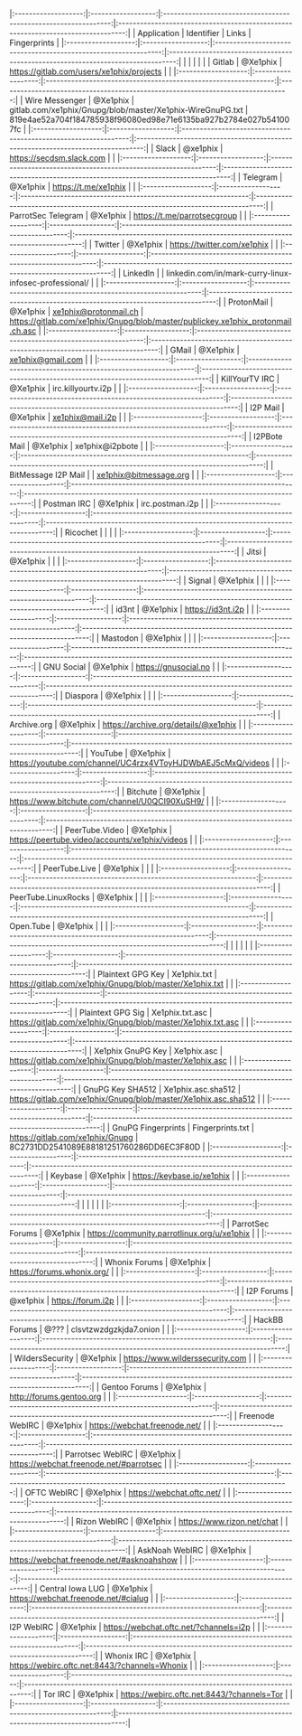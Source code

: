
|:-------------------:|:------------------:|:---------------------------------------------------------------:|:--------------------------------------------------------------------------------:|
|     Application     |     Identifier     |                              Links                              |                                   Fingerprints                                   |
|:-------------------:|:------------------:|:---------------------------------------------------------------:|:--------------------------------------------------------------------------------:|
|                     |                    |                                                                 |                                                                                  |
|        Gitlab       |      @Xe1phix      |            https://gitlab.com/users/xe1phix/projects            |                                                                                  |
|:-------------------:|:------------------:|:---------------------------------------------------------------:|:--------------------------------------------------------------------------------:|
|    Wire Messenger   |      @Xe1phix      |    gitlab.com/xe1phix/Gnupg/blob/master/Xe1phix-WireGnuPG.txt   | 819e4ae52a704f184785938f96080ed98e71e6135ba927b2784e027b541007fc                 |
|:-------------------:|:------------------:|:---------------------------------------------------------------:|:--------------------------------------------------------------------------------:|
|        Slack        |      @xe1phix      |                     https://secdsm.slack.com                    |                                                                                  |
|:-------------------:|:------------------:|:---------------------------------------------------------------:|:--------------------------------------------------------------------------------:|
|       Telegram      |      @Xe1phix      |                       https://t.me/xe1phix                      |                                                                                  |
|:-------------------:|:------------------:|:---------------------------------------------------------------:|:--------------------------------------------------------------------------------:|
|  ParrotSec Telegram |      @Xe1phix      |                   https://t.me/parrotsecgroup                   |                                                                                  |
|:-------------------:|:------------------:|:---------------------------------------------------------------:|:--------------------------------------------------------------------------------:|
|       Twitter       |      @Xe1phix      |                   https://twitter.com/xe1phix                   |                                                                                  |
|:-------------------:|:------------------:|:---------------------------------------------------------------:|:--------------------------------------------------------------------------------:|
|       LinkedIn      |                    |      linkedin.com/in/mark-curry-linux-infosec-professional/     |                                                                                  |
|:-------------------:|:------------------:|:---------------------------------------------------------------:|:--------------------------------------------------------------------------------:|
|      ProtonMail     |      @Xe1phix      |                      xe1phix@protonmail.ch                      | https://gitlab.com/xe1phix/Gnupg/blob/master/publickey.xe1phix_protonmail.ch.asc |
|:-------------------:|:------------------:|:---------------------------------------------------------------:|:--------------------------------------------------------------------------------:|
|        GMail        |      @Xe1phix      |                        xe1phix@gmail.com                        |                                                                                  |
|:-------------------:|:------------------:|:---------------------------------------------------------------:|:--------------------------------------------------------------------------------:|
|    KillYourTV IRC   |      @Xe1phix      |                        irc.killyourtv.i2p                       |                                                                                  |
|:-------------------:|:------------------:|:---------------------------------------------------------------:|:--------------------------------------------------------------------------------:|
|       I2P Mail      |      @Xe1phix      |                         xe1phix@mail.i2p                        |                                                                                  |
|:-------------------:|:------------------:|:---------------------------------------------------------------:|:--------------------------------------------------------------------------------:|
|     I2PBote Mail    |      @Xe1phix      |                         xe1phix@i2pbote                         |                                                                                  |
|:-------------------:|:------------------:|:---------------------------------------------------------------:|:--------------------------------------------------------------------------------:|
| BitMessage I2P Mail |                    |                      xe1phix@bitmessage.org                     |                                                                                  |
|:-------------------:|:------------------:|:---------------------------------------------------------------:|:--------------------------------------------------------------------------------:|
|     Postman IRC     |      @Xe1phix      |                         irc.postman.i2p                         |                                                                                  |
|:-------------------:|:------------------:|:---------------------------------------------------------------:|:--------------------------------------------------------------------------------:|
|       Ricochet      |                    |                                                                 |                                                                                  |
|:-------------------:|:------------------:|:---------------------------------------------------------------:|:--------------------------------------------------------------------------------:|
|        Jitsi        |      @Xe1phix      |                                                                 |                                                                                  |
|:-------------------:|:------------------:|:---------------------------------------------------------------:|:--------------------------------------------------------------------------------:|
|        Signal       |      @Xe1phix      |                                                                 |                                                                                  |
|:-------------------:|:------------------:|:---------------------------------------------------------------:|:--------------------------------------------------------------------------------:|
|        id3nt        |      @Xe1phix      |                        https://id3nt.i2p                        |                                                                                  |
|:-------------------:|:------------------:|:---------------------------------------------------------------:|:--------------------------------------------------------------------------------:|
|       Mastodon      |      @Xe1phix      |                                                                 |                                                                                  |
|:-------------------:|:------------------:|:---------------------------------------------------------------:|:--------------------------------------------------------------------------------:|
|      GNU Social     |      @Xe1phix      |                       https://gnusocial.no                      |                                                                                  |
|:-------------------:|:------------------:|:---------------------------------------------------------------:|:--------------------------------------------------------------------------------:|
|       Diaspora      |      @Xe1phix      |                                                                 |                                                                                  |
|:-------------------:|:------------------:|:---------------------------------------------------------------:|:--------------------------------------------------------------------------------:|
|     Archive.org     |      @Xe1phix      |               https://archive.org/details/@xe1phix              |                                                                                  |
|:-------------------:|:------------------:|:---------------------------------------------------------------:|:--------------------------------------------------------------------------------:|
|       YouTube       |      @Xe1phix      |   https://youtube.com/channel/UC4rzx4VToyHJDWbAEJ5cMxQ/videos   |                                                                                  |
|:-------------------:|:------------------:|:---------------------------------------------------------------:|:--------------------------------------------------------------------------------:|
|       Bitchute      |      @Xe1phix      |          https://www.bitchute.com/channel/U0QCI90XuSH9/         |                                                                                  |
|:-------------------:|:------------------:|:---------------------------------------------------------------:|:--------------------------------------------------------------------------------:|
|    PeerTube.Video   |      @Xe1phix      |          https://peertube.video/accounts/xe1phix/videos         |                                                                                  |
|:-------------------:|:------------------:|:---------------------------------------------------------------:|:--------------------------------------------------------------------------------:|
|    PeerTube.Live    |      @Xe1phix      |                                                                 |                                                                                  |
|:-------------------:|:------------------:|:---------------------------------------------------------------:|:--------------------------------------------------------------------------------:|
| PeerTube.LinuxRocks |      @Xe1phix      |                                                                 |                                                                                  |
|:-------------------:|:------------------:|:---------------------------------------------------------------:|:--------------------------------------------------------------------------------:|
|      Open.Tube      |      @Xe1phix      |                                                                 |                                                                                  |
|:-------------------:|:------------------:|:---------------------------------------------------------------:|:--------------------------------------------------------------------------------:|
|                     |                    |                                                                 |                                                                                  |
|:-------------------:|:------------------:|:---------------------------------------------------------------:|:--------------------------------------------------------------------------------:|
|  Plaintext GPG Key  |     Xe1phix.txt    |     https://gitlab.com/xe1phix/Gnupg/blob/master/Xe1phix.txt    |                                                                                  |
|:-------------------:|:------------------:|:---------------------------------------------------------------:|:--------------------------------------------------------------------------------:|
|  Plaintext GPG Sig  |   Xe1phix.txt.asc  |   https://gitlab.com/xe1phix/Gnupg/blob/master/Xe1phix.txt.asc  |                                                                                  |
|:-------------------:|:------------------:|:---------------------------------------------------------------:|:--------------------------------------------------------------------------------:|
|  Xe1phix GnuPG Key  |     Xe1phix.asc    |     https://gitlab.com/xe1phix/Gnupg/blob/master/Xe1phix.asc    |                                                                                  |
|:-------------------:|:------------------:|:---------------------------------------------------------------:|:--------------------------------------------------------------------------------:|
|   GnuPG Key SHA512  | Xe1phix.asc.sha512 | https://gitlab.com/xe1phix/Gnupg/blob/master/Xe1phix.asc.sha512 |                                                                                  |
|:-------------------:|:------------------:|:---------------------------------------------------------------:|:--------------------------------------------------------------------------------:|
|  GnuPG Fingerprints |  Fingerprints.txt  |                 https://gitlab.com/xe1phix/Gnupg                | 8C2731DD2541089E88181251760286DD6EC3F80D                                         |
|:-------------------:|:------------------:|:---------------------------------------------------------------:|:--------------------------------------------------------------------------------:|
|       Keybase       |      @Xe1phix      |                    https://keybase.io/xe1phix                   |                                                                                  |
|:-------------------:|:------------------:|:---------------------------------------------------------------:|:--------------------------------------------------------------------------------:|
|                     |                    |                                                                 |                                                                                  |
|:-------------------:|:------------------:|:---------------------------------------------------------------:|:--------------------------------------------------------------------------------:|
|   ParrotSec Forums  |      @Xe1phix      |           https://community.parrotlinux.org/u/xe1phix           |                                                                                  |
|:-------------------:|:------------------:|:---------------------------------------------------------------:|:--------------------------------------------------------------------------------:|
|    Whonix Forums    |      @Xe1phix      |                    https://forums.whonix.org/                   |                                                                                  |
|:-------------------:|:------------------:|:---------------------------------------------------------------:|:--------------------------------------------------------------------------------:|
|      I2P Forums     |      @xe1phix      |                        https://forum.i2p                        |                                                                                  |
|:-------------------:|:------------------:|:---------------------------------------------------------------:|:--------------------------------------------------------------------------------:|
|    HackBB Forums    |        @???        |                      clsvtzwzdgzkjda7.onion                     |                                                                                  |
|:-------------------:|:------------------:|:---------------------------------------------------------------:|:--------------------------------------------------------------------------------:|
|   WildersSecurity   |      @Xe1phix      |                 https://www.wilderssecurity.com                 |                                                                                  |
|:-------------------:|:------------------:|:---------------------------------------------------------------:|:--------------------------------------------------------------------------------:|
|    Gentoo Forums    |      @Xe1phix      |                     http://forums.gentoo.org                    |                                                                                  |
|:-------------------:|:------------------:|:---------------------------------------------------------------:|:--------------------------------------------------------------------------------:|
|   Freenode WebIRC   |      @Xe1phix      |                  https://webchat.freenode.net/                  |                                                                                  |
|:-------------------:|:------------------:|:---------------------------------------------------------------:|:--------------------------------------------------------------------------------:|
|   Parrotsec WebIRC  |      @Xe1phix      |             https://webchat.freenode.net/#parrotsec             |                                                                                  |
|:-------------------:|:------------------:|:---------------------------------------------------------------:|:--------------------------------------------------------------------------------:|
|     OFTC WebIRC     |      @Xe1phix      |                    https://webchat.oftc.net/                    |                                                                                  |
|:-------------------:|:------------------:|:---------------------------------------------------------------:|:--------------------------------------------------------------------------------:|
|     Rizon WebIRC    |      @Xe1phix      |                    https://www.rizon.net/chat                   |                                                                                  |
|:-------------------:|:------------------:|:---------------------------------------------------------------:|:--------------------------------------------------------------------------------:|
|    AskNoah WebIRC   |      @Xe1phix      |            https://webchat.freenode.net/#asknoahshow            |                                                                                  |
|:-------------------:|:------------------:|:---------------------------------------------------------------:|:--------------------------------------------------------------------------------:|
|   Central Iowa LUG  |      @Xe1phix      |               https://webchat.freenode.net/#cialug              |                                                                                  |
|:-------------------:|:------------------:|:---------------------------------------------------------------:|:--------------------------------------------------------------------------------:|
|      I2P WebIRC     |      @Xe1phix      |              https://webchat.oftc.net/?channels=i2p             |                                                                                  |
|:-------------------:|:------------------:|:---------------------------------------------------------------:|:--------------------------------------------------------------------------------:|
|      Whonix IRC     |      @Xe1phix      |          https://webirc.oftc.net:8443/?channels=Whonix          |                                                                                  |
|:-------------------:|:------------------:|:---------------------------------------------------------------:|:--------------------------------------------------------------------------------:|
|       Tor IRC       |      @Xe1phix      |            https://webirc.oftc.net:8443/?channels=Tor           |                                                                                  |
|:-------------------:|:------------------:|:---------------------------------------------------------------:|:--------------------------------------------------------------------------------:|

